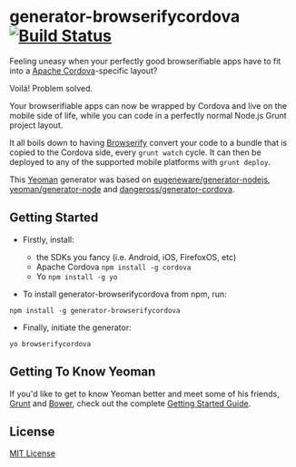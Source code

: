 # generator-browserifycordova [![Build Status](https://secure.travis-ci.org/joaosa/generator-browserifycordova.png?branch=master)](https://travis-ci.org/joaosa/generator-browserifycordova)

Feeling uneasy when your perfectly good browserifiable apps have to fit into a [Apache Cordova](http://cordova.apache.org/)-specific layout?

Voilá! Problem solved.

Your browserifiable apps can now be wrapped by Cordova and live on the mobile side of life, while you can code in a perfectly normal Node.js Grunt project layout.

It all boils down to having [Browserify](https://github.com/substack/node-browserify) convert your code to a bundle that is copied to the Cordova side, every `grunt watch` cycle. It can then be deployed to any of the supported mobile platforms with `grunt deploy`.

This [Yeoman](http://yeoman.io) generator was based on [eugeneware/generator-nodejs](https://github.com/eugeneware/generator-nodejs), [yeoman/generator-node](https://github.com/yeoman/generator-nodel) and [dangeross/generator-cordova](https://github.com/dangeross/generator-cordova).

## Getting Started

- Firstly, install:
  - the SDKs you fancy (i.e. Android, iOS, FirefoxOS, etc)
  - Apache Cordova `npm install -g cordova`
  - Yo `npm install -g yo`

- To install generator-browserifycordova from npm, run:

```
npm install -g generator-browserifycordova
```

- Finally, initiate the generator:

```
yo browserifycordova
```

## Getting To Know Yeoman

If you'd like to get to know Yeoman better and meet some of his friends, [Grunt](http://gruntjs.com) and [Bower](http://bower.io), check out the complete [Getting Started Guide](https://github.com/yeoman/yeoman/wiki/Getting-Started).


## License

[MIT License](http://en.wikipedia.org/wiki/MIT_License)
